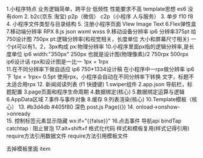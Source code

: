 1.小程序特点
    业务逻辑简单，跨平台
    低频性
    性能要求不高
    template思想
    es6
    没有dom
2.
    b2c(京东 淘宝)
    p2p（微信）
    c2p（小程序 人与服务）
3. 单步 f10 f8
4. 小程序文件类型与目录结构
5. 注册小程序页面 VIew Image Text
6.Flex弹性盒
7.移动端分辨率 RPX
8.js json wxml wxss
9.移动设备分辨率
  ip6 分辨率375pt    给750设计图    750px
  pt:逻辑分辨率(和视觉相关，长度单位 大小和屏幕尺寸相关) 
     一个pt可以有1，2，3px构成
  px:物理分辨率
10.小程序里面px指的逻辑分辨率,是长度单位   ip6 width:"350px" 250px 也就是设计图(物理像素)/2
                              750rpx  500rpx
    ip6设计话 rpx和设计图是一比一   1px = 1rpx                         
11.在不同分辨率下做自适应
  ip6 750*1334设计稿 在小程序中一rpx做分辨率
  ip6下 1px = 1rpx= 0.5pt
  使用rpx，小程序会自动在不同分辨率下转换
  文字，标题不太适合用rpx
12. 新闻阅读列表 (f1  快捷键)
    1.swiper组件
    2.app.json 导航栏，标题配置
    3.page页面和程序生命周期
    4.数据绑定(核心)
    5.数据绑定运算与逻辑
    6.AppData区域
    7.事件与事件对象
    8.缓存
    9.列表渲染(核心)
    10.Template模板（核心）
13.  #b3d4db  #405f80 深色
      post.js  Page({})
14.   onload->onshow->onready   
15. 控制标签元素显示隐藏 wx:if="{{false}}"
16.点击事件 导航api
    bindTap
    catchtap : 阻止冒泡
17.alt+shift+f  格式化代码 
   样式和模板复用(样式记得引用)
   require方法引用数据文件
   require方法引用模板文件

   去掉模板里面 item <template is="postItem" data="{{...item}}" />
   ...将数据展开

   appData记载所有页面数据绑定
   webview 
   
18. 
 // 同步设置缓存
  wx.setStorageSync('key', {
        game:"DOTA2",
        developer:"vendor"
    });   

19.onload 添加音乐监听  
  音乐播放问题：
    主程序和页面音乐播放同步
    退出页面在进入要记录播放状态,
      解决： 记录播放状态(全局变量g_isPlayingMusic)  f10 走到下一步断点
    播放后退出再到其他页面，播放显示状态错误
      (g_currentMusicPostId)
20.
  wx.clearStorage  真机上清空所有缓存   
  template 图片使用绝对路径 
21.
  swiper组件跳转

22.
  把页面放到list下面才会出现tabbar
  电影
    moviegrid
    movielist
    movie
    star
23.豆瓣API
    1.http://api.douban.com/v2/movie/subject/26683290   
    2,写完模板样式要引用 
    3.获取到数据通过data传到template里面去
  
